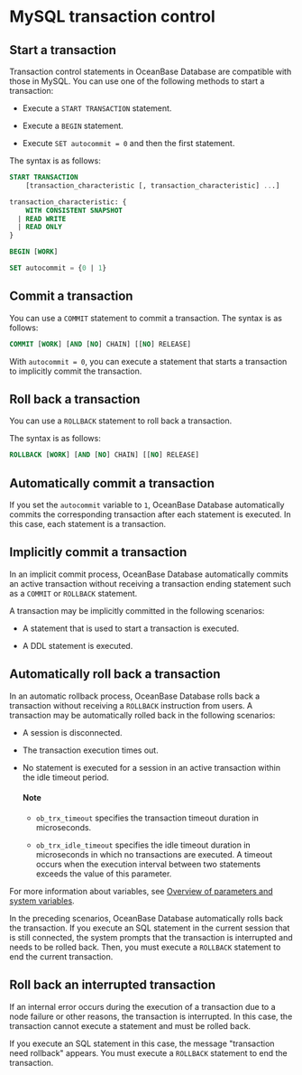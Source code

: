 # MySQL transaction control

## Start a transaction

Transaction control statements in OceanBase Database are compatible with those in MySQL. You can use one of the following methods to start a transaction:

* Execute a `START TRANSACTION` statement.

* Execute a `BEGIN` statement.

* Execute `SET autocommit = 0` and then the first statement.

The syntax is as follows:

```sql
START TRANSACTION
    [transaction_characteristic [, transaction_characteristic] ...]

transaction_characteristic: {
    WITH CONSISTENT SNAPSHOT
  | READ WRITE
  | READ ONLY
}

BEGIN [WORK]

SET autocommit = {0 | 1}
```

## Commit a transaction

You can use a `COMMIT` statement to commit a transaction. The syntax is as follows:

```sql
COMMIT [WORK] [AND [NO] CHAIN] [[NO] RELEASE]
```

With `autocommit = 0`, you can execute a statement that starts a transaction to implicitly commit the transaction.

## Roll back a transaction

You can use a `ROLLBACK` statement to roll back a transaction.

The syntax is as follows:

```sql
ROLLBACK [WORK] [AND [NO] CHAIN] [[NO] RELEASE]
```

## Automatically commit a transaction

If you set the `autocommit` variable to `1`, OceanBase Database automatically commits the corresponding transaction after each statement is executed. In this case, each statement is a transaction.

## Implicitly commit a transaction

In an implicit commit process, OceanBase Database automatically commits an active transaction without receiving a transaction ending statement such as a `COMMIT` or `ROLLBACK` statement.

A transaction may be implicitly committed in the following scenarios:

* A statement that is used to start a transaction is executed.

* A DDL statement is executed.

## Automatically roll back a transaction

In an automatic rollback process, OceanBase Database rolls back a transaction without receiving a `ROLLBACK` instruction from users. A transaction may be automatically rolled back in the following scenarios:

* A session is disconnected.

* The transaction execution times out.

* No statement is executed for a session in an active transaction within the idle timeout period.

  <main id="notice" type='explain'>
    <h4>Note</h4>
    <ul>
    <li>
    <p><code>ob_trx_timeout</code> specifies the transaction timeout duration in microseconds. </p>
    </li>
    <li>
    <p><code>ob_trx_idle_timeout</code> specifies the idle timeout duration in microseconds in which no transactions are executed. A timeout occurs when the execution interval between two statements exceeds the value of this parameter. </p>
    </li>
    </ul>
  </main>

For more information about variables, see [Overview of parameters and system variables](../../../../../../700.reference/800.configuration-items-and-system-variables/000.configuration-items-and-system-variables-overview.md).

In the preceding scenarios, OceanBase Database automatically rolls back the transaction. If you execute an SQL statement in the current session that is still connected, the system prompts that the transaction is interrupted and needs to be rolled back. Then, you must execute a `ROLLBACK` statement to end the current transaction.

## Roll back an interrupted transaction

If an internal error occurs during the execution of a transaction due to a node failure or other reasons, the transaction is interrupted. In this case, the transaction cannot execute a statement and must be rolled back.

If you execute an SQL statement in this case, the message "transaction need rollback" appears. You must execute a `ROLLBACK` statement to end the transaction.
